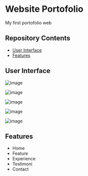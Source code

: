 # Website Portofolio

My first portofolio web

## Repository Contents

- [User Interface](#User-Interface)
- [Features](#Features)

## User Interface

![image](https://github.com/Sh1rush1i/Website-Porto-V1/assets/100140876/c3ab8e96-4a51-4bc6-9a6b-dc916158e767)

![image](https://github.com/Sh1rush1i/Website-Porto-V1/assets/100140876/0a913213-be42-4f8e-8652-4da3b676c5db)

![image](https://github.com/Sh1rush1i/Website-Porto-V1/assets/100140876/ae08e910-0fd4-4e73-a0a2-027b7c515d70)

![image](https://github.com/Sh1rush1i/Website-Porto-V1/assets/100140876/f8b15693-d40b-4283-acff-92dd2261721c)

![image](https://github.com/Sh1rush1i/Website-Porto-V1/assets/100140876/d5112118-213b-4ba1-a3b3-192f251befb8)

## Features

- Home
- Feature
- Experience
- Testimoni
- Contact
